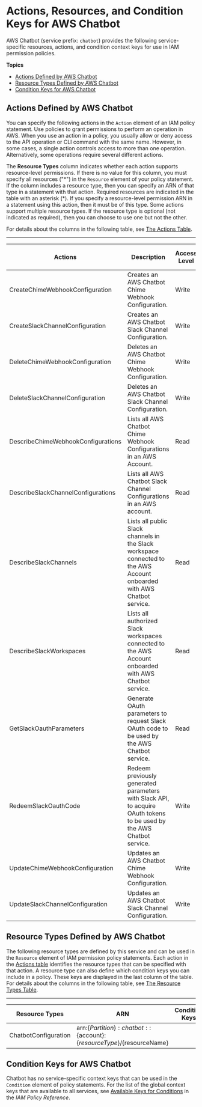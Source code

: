 # Actions, Resources, and Condition Keys for AWS Chatbot<a name="list_awschatbot"></a>

AWS Chatbot \(service prefix: `chatbot`\) provides the following service\-specific resources, actions, and condition context keys for use in IAM permission policies\.

**Topics**
+ [Actions Defined by AWS Chatbot](#awschatbot-actions-as-permissions)
+ [Resource Types Defined by AWS Chatbot](#awschatbot-resources-for-iam-policies)
+ [Condition Keys for AWS Chatbot](#awschatbot-policy-keys)

## Actions Defined by AWS Chatbot<a name="awschatbot-actions-as-permissions"></a>

You can specify the following actions in the `Action` element of an IAM policy statement\. Use policies to grant permissions to perform an operation in AWS\. When you use an action in a policy, you usually allow or deny access to the API operation or CLI command with the same name\. However, in some cases, a single action controls access to more than one operation\. Alternatively, some operations require several different actions\.

The **Resource Types** column indicates whether each action supports resource\-level permissions\. If there is no value for this column, you must specify all resources \("\*"\) in the `Resource` element of your policy statement\. If the column includes a resource type, then you can specify an ARN of that type in a statement with that action\. Required resources are indicated in the table with an asterisk \(\*\)\. If you specify a resource\-level permission ARN in a statement using this action, then it must be of this type\. Some actions support multiple resource types\. If the resource type is optional \(not indicated as required\), then you can choose to use one but not the other\.

For details about the columns in the following table, see [The Actions Table](reference_policies_actions-resources-contextkeys.md#actions_table)\.


****  

| Actions | Description | Access Level | Resource Types \(\*required\) | Condition Keys | Dependent Actions | 
| --- | --- | --- | --- | --- | --- | 
|   CreateChimeWebhookConfiguration  | Creates an AWS Chatbot Chime Webhook Configuration\. | Write |  |  |  | 
|   CreateSlackChannelConfiguration  | Creates an AWS Chatbot Slack Channel Configuration\. | Write |  |  |  | 
|   DeleteChimeWebhookConfiguration  | Deletes an AWS Chatbot Chime Webhook Configuration\. | Write |  |  |  | 
|   DeleteSlackChannelConfiguration  | Deletes an AWS Chatbot Slack Channel Configuration\. | Write |  |  |  | 
|   DescribeChimeWebhookConfigurations  | Lists all AWS Chatbot Chime Webhook Configurations in an AWS Account\. | Read |  |  |  | 
|   DescribeSlackChannelConfigurations  | Lists all AWS Chatbot Slack Channel Configurations in an AWS account\. | Read |  |  |  | 
|   DescribeSlackChannels  | Lists all public Slack channels in the Slack workspace connected to the AWS Account onboarded with AWS Chatbot service\. | Read |  |  |  | 
|   DescribeSlackWorkspaces  | Lists all authorized Slack workspaces connected to the AWS Account onboarded with AWS Chatbot service\. | Read |  |  |  | 
|   GetSlackOauthParameters  | Generate OAuth parameters to request Slack OAuth code to be used by the AWS Chatbot service\. | Read |  |  |  | 
|   RedeemSlackOauthCode  | Redeem previously generated parameters with Slack API, to acquire OAuth tokens to be used by the AWS Chatbot service\. | Write |  |  |  | 
|   UpdateChimeWebhookConfiguration  | Updates an AWS Chatbot Chime Webhook Configuration\. | Write |  |  |  | 
|   UpdateSlackChannelConfiguration  | Updates an AWS Chatbot Slack Channel Configuration\. | Write |  |  |  | 

## Resource Types Defined by AWS Chatbot<a name="awschatbot-resources-for-iam-policies"></a>

The following resource types are defined by this service and can be used in the `Resource` element of IAM permission policy statements\. Each action in the [Actions table](#awschatbot-actions-as-permissions) identifies the resource types that can be specified with that action\. A resource type can also define which condition keys you can include in a policy\. These keys are displayed in the last column of the table\. For details about the columns in the following table, see [The Resource Types Table](reference_policies_actions-resources-contextkeys.md#resources_table)\.


****  

| Resource Types | ARN | Condition Keys | 
| --- | --- | --- | 
|   ChatbotConfiguration  |  arn:$\{Partition\}:chatbot::$\{account\}:$\{resourceType\}/$\{resourceName\}  |  | 

## Condition Keys for AWS Chatbot<a name="awschatbot-policy-keys"></a>

Chatbot has no service\-specific context keys that can be used in the `Condition` element of policy statements\. For the list of the global context keys that are available to all services, see [Available Keys for Conditions](reference_policies_condition-keys.html#AvailableKeys) in the *IAM Policy Reference*\.